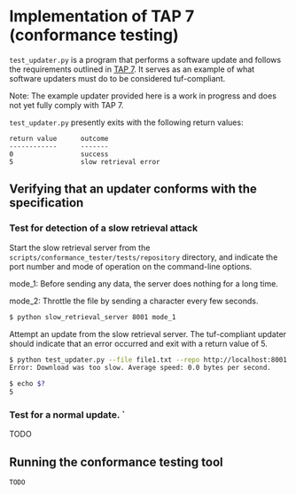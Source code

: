 # Implementation of TAP 7 (conformance testing)


`test_updater.py` is a program that performs a software update and
follows the requirements outlined in [TAP
7](https://github.com/theupdateframework/taps/blob/tap7/tap7.md).
It serves as an example of what software updaters must do to
be considered tuf-compliant.

Note: The example updater provided here is a work in progress and does
not yet fully comply with TAP 7.

`test_updater.py` presently exits with the following return values:

```
return value      outcome
------------      -------
0                 success
5                 slow retrieval error
```


## Verifying that an updater conforms with the specification

### Test for detection of a slow retrieval attack
Start the slow retrieval server from the
`scripts/conformance_tester/tests/repository` directory, and indicate the port
number and mode of operation on the command-line options.

mode_1: Before sending any data, the server does nothing for a long time.

mode_2: Throttle the file by sending a character every few seconds.

```Bash
$ python slow_retrieval_server 8001 mode_1
```

Attempt an update from the slow retrieval server.  The tuf-compliant updater
should indicate that an error occurred and exit with a return value of 5.

```Bash
$ python test_updater.py --file file1.txt --repo http://localhost:8001 --metadata /tmp/metadata --targets /tmp/targets
Error: Download was too slow. Average speed: 0.0 bytes per second.

$ echo $?
5
```

### Test for a normal update. `
TODO



## Running the conformance testing tool

```Bash
TODO
```
